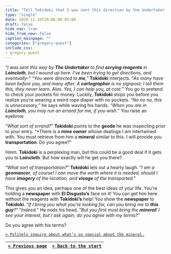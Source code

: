```yaml
---
title: "Tell Tokidoki that I was sent this direction by the Undertaker to search for scrying reagents in the town of Loincloth, but wound up here instead."
type: "single"
date: 2020-12-26T20:06:00-05:00
draft: false
hide_nav: true
hide_from_new: false
caption_mainpage: ""
categories: ["gregory-quest"]
include_css:
- gregory_quest
---
```


“*I was sent this way by **The Undertaker** to find **scrying reagents** in **Loincloth**, but I wound up here. I’ve been trying to get directions, and eventually-*” “*You were directed to **me**,*” **Tokidoki** interjects. “*As many have been before you, and many after. A **cartographer** is no signpost; I tell them this, they never learn. Alas. Yes, I can help you, at cost.*” You go to pretend to check your pockets for money. Luckily, **Tokidoki** stops you before you realize you’re wearing a weird rope diaper with no pockets. “*No no no, this is unnecessary,*” he says while waving his hands. “*When you are in **Loincloth**, you may run an errand for me, if you wish.*” You raise an eyebrow.

“*What sort of errand?*” **Tokidoki** points to the **geode** he was inspecting prior to your entry. “*There is a **mine owner** whose dealings I am intertwined with. You must retrieve from him a **mineral** similar to this. I will provide you **transportation**. Do you agree?”

Hmm. **Tokidoki** is a perplexing man, but this could be a good deal if it gets you to **Loincloth**. But how exactly will he get you there?

“*What sort of transportation?*” **Tokidoki** lets out a hearty laugh. “*I am a **geomancer**, of course! I can move the earth where it is needed, should I have **imagery** of the location, and **visage** of the transported.*”

This gives you an idea, perhaps one of the best ideas of your life. You’re holding a **newspaper** with **El Disgusto’s** face on it! You can get him here without the reagents with **Tokidoki’s** help! You show the **newspaper** to **Tokidoki**. “*If I bring you what you’re looking for, can you bring me to **this guy**?*” “*Indeed.*” He nods his head. “*But you first must bring the **mineral**! I see your interest, but I ask again, do you agree with my terms?*”

Do you agree with his terms?

[``> Politely inquire about what’s so special about the mineral.``](../73)

|[``< Previous page``](../71)|[``< Back to the start``](../)|
|---|---|